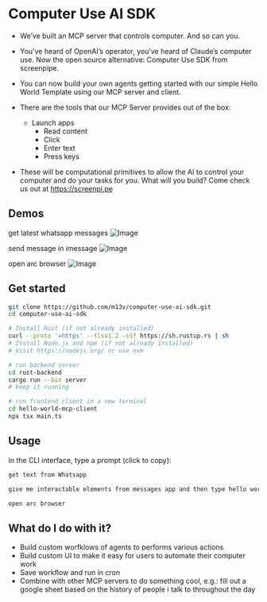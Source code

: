 # Computer Use AI SDK

* We’ve built an MCP server that controls computer. And so can you.

* You’ve heard of OpenAI’s operator, you’ve heard of Claude’s computer use. Now the open source alternative: Computer Use SDK from screenpipe.

* You can now build your own agents getting started with our simple Hello World Template using our MCP server and client.

* There are the tools that our MCP Server provides out of the box:
    * Launch apps
        * Read content
        * Click
        * Enter text
        * Press keys

* These will be computational primitives to allow the AI to control your computer and do your tasks for you. What will you build? Come check us out at https://screenpi.pe

## Demos

get latest whatsapp messages
![Image](https://github.com/user-attachments/assets/6401c930-07e5-4459-b54c-a8c70fdca73f)

send message in imessage
![Image](https://github.com/user-attachments/assets/46e02640-7ad2-4643-b213-df03abfddba7)

open arc browser 
![Image](https://github.com/user-attachments/assets/8656be95-951d-4f13-8ee9-41babb821abb)

## Get started

```bash
git clone https://github.com/m13v/computer-use-ai-sdk.git
cd computer-use-ai-sdk
```
```bash
# Install Rust (if not already installed)
curl --proto '=https' --tlsv1.2 -sSf https://sh.rustup.rs | sh
# Install Node.js and npm (if not already installed)
# Visit https://nodejs.org/ or use nvm
```

```bash
# run backend server
cd rust-backend
cargo run --bin server
# keep it running
```

```bash
# run frontend client in a new terminal
cd hello-world-mcp-client
npx tsx main.ts
```

## Usage

In the CLI interface, type a prompt (click to copy):

```bash
get text from Whatsapp
```

```bash
give me interactable elements from messages app and then type hello world and send
```

```bash
open arc browser
```


## What do I do with it?

- Build custom worfklows of agents to performs various actions
- Build custom UI to make it easy for users to automate their computer work
- Save workflow and run in cron
- Combine with other MCP servers to do something cool, e.g.: fill out a google sheet based on the history of people i talk to throughout the day
